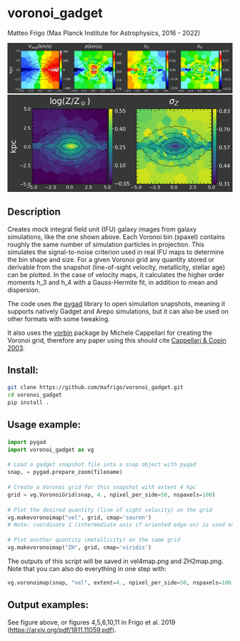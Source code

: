 # voronoi_gadget
Matteo Frigo (Max Planck Institute for Astrophysics, 2016 - 2022)

![Alt text](example_output/vel4map.png?raw=true "Stellar kinematics example")
![Alt text](example_output/ZH2map.png?raw=true "Stellar metallicity example")

## Description
Creates mock integral field unit (IFU) galaxy images from galaxy simulations, like the one shown above. 
Each Voronoi bin (spaxel) contains roughly the same number of simulation particles in projection. 
This simulates the signal-to-noise criterion used in real IFU maps to determine the bin shape and size.
For a given Voronoi grid any quantity stored or derivable from the snapshot (line-of-sight velocity, metallicity, stellar age) can be plotted.
In the case of velocity maps, it calculates the higher order moments h_3 and h_4 with a Gauss-Hermite fit, in addition to mean and dispersion.

The code uses the [pygad](https://bitbucket.org/broett/pygad) library to open simulation snapshots, 
meaning it supports natively Gadget and Arepo simulations, but it can also be used on 
other formats with some tweaking.

It also uses the [vorbin](https://pypi.org/project/vorbin/) package by Michele Cappellari for creating the Voronoi grid, 
therefore any paper using this should cite [Cappellari & Copin 2003](http://adsabs.harvard.edu/abs/2003MNRAS.342..345C).

## Install:
```bash
git clone https://github.com/mafrigo/voronoi_gadget.git
cd voronoi_gadget
pip install .
```

## Usage example:
```python
import pygad
import voronoi_gadget as vg

# Load a gadget snapshot file into a snap object with pygad
snap, = pygad.prepare_zoom(filename)

# Create a Voronoi grid for this snapshot with extent 4 kpc
grid = vg.VoronoiGrid(snap, 4., npixel_per_side=50, nspaxels=100)

# Plot the desired quantity (line of sight velocity) on the grid
vg.makevoronoimap("vel", grid, cmap='sauron')
# Note: coordinate 1 (intermediate axis if oriented edge-on) is used as "line of sight"

# Plot another quantity (metallicity) on the same grid
vg.makevoronoimap("ZH", grid, cmap='viridis')
```
The outputs of this script will be saved in vel4map.png and ZH2map.png.
Note that you can also do everything in one step with:
```python
vg.voronoimap(snap, "vel", extent=4., npixel_per_side=50, nspaxels=100)
```

## Output examples:
See figure above, or figures 4,5,6,10,11 in Frigo et al. 2019 (https://arxiv.org/pdf/1811.11059.pdf).
